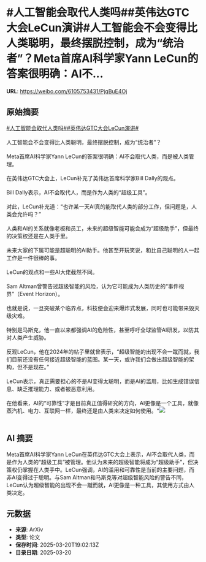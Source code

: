# #人工智能会取代人类吗##英伟达GTC大会LeCun演讲#人工智能会不会变得比人类聪明，最终摆脱控制，成为“统治者”？Meta首席AI科学家Yann LeCun的答案很明确：AI不...

**URL**: https://weibo.com/6105753431/PjqBuE4Oj

## 原始摘要

<a href="https://m.weibo.cn/search?containerid=231522type%3D1%26t%3D10%26q%3D%23%E4%BA%BA%E5%B7%A5%E6%99%BA%E8%83%BD%E4%BC%9A%E5%8F%96%E4%BB%A3%E4%BA%BA%E7%B1%BB%E5%90%97%23&amp;extparam=%23%E4%BA%BA%E5%B7%A5%E6%99%BA%E8%83%BD%E4%BC%9A%E5%8F%96%E4%BB%A3%E4%BA%BA%E7%B1%BB%E5%90%97%23" data-hide=""><span class="surl-text">#人工智能会取代人类吗#</span></a><a href="https://m.weibo.cn/search?containerid=231522type%3D1%26t%3D10%26q%3D%23%E8%8B%B1%E4%BC%9F%E8%BE%BEGTC%E5%A4%A7%E4%BC%9ALeCun%E6%BC%94%E8%AE%B2%23&amp;extparam=%23%E8%8B%B1%E4%BC%9F%E8%BE%BEGTC%E5%A4%A7%E4%BC%9ALeCun%E6%BC%94%E8%AE%B2%23" data-hide=""><span class="surl-text">#英伟达GTC大会LeCun演讲#</span></a><br><br>人工智能会不会变得比人类聪明，最终摆脱控制，成为“统治者”？<br><br>Meta首席AI科学家Yann LeCun的答案很明确：AI不会取代人类，而是被人类管理。<br>  <br>在英伟达GTC大会上，LeCun补充了英伟达首席科学家Bill Dally的观点。<br><br>Bill Dally表示，AI不会取代人，而是作为人类的“超级工具”。<br><br>对此，LeCun补充道：“也许某一天AI真的能取代人类的部分工作，但问题是，人类会允许吗？”<br><br>人类和AI的关系就像老板和员工，未来的超级智能可能会成为“超级助手”，但最终的决策权还是在人类手里。<br><br>未来大家的下属可能是超聪明的AI助手。他甚至开玩笑说，和比自己聪明的人一起工作是一件很棒的事。<br><br>LeCun的观点和一些AI大佬截然不同。<br><br>Sam Altman曾警告过超级智能的风险，认为它可能成为人类历史的“事件视界”（Event Horizon）。<br><br>也就是说，一旦突破某个临界点，科技便会迎来爆炸式发展，同时也可能带来毁灭级灾难。<br><br>特别是马斯克，他一直以来都强调AI的危险性，甚至呼吁全球监管AI研发，以防其对人类产生威胁。<br><br>反观LeCun，他在2024年的帖子里就曾表示，“超级智能的出现不会一蹴而就，我们目前还没有任何接近超级智能的蓝图。某一天，或许我们会做出超级智能的架构，但不是现在。”<br><br>LeCun表示，真正需要担心的不是AI变得太聪明，而是AI的滥用，比如生成错误信息、缺乏推理能力、或者被恶意利用。<br><br>在他看来，AI的“可靠性”才是目前真正值得研究的方向，AI更像是一个工具，就像蒸汽机、电力、互联网一样，最终还是由人类来决定如何使用。“<img style="" src="https://tvax1.sinaimg.cn/large/006Fd7o3gy1hzni2s446kj30m80go135.jpg" referrerpolicy="no-referrer"><br><br>

## AI 摘要

Meta首席AI科学家Yann LeCun在英伟达GTC大会上表示，AI不会取代人类，而是作为人类的“超级工具”被管理。他认为未来的超级智能将成为“超级助手”，但决策权仍掌握在人类手中。LeCun强调，AI的滥用和可靠性是当前的主要问题，而非AI变得过于聪明。与Sam Altman和马斯克等对超级智能风险的警告不同，LeCun认为超级智能的出现不会一蹴而就，AI更像是一种工具，其使用方式由人类决定。

## 元数据

- **来源**: ArXiv
- **类型**: 论文
- **保存时间**: 2025-03-20T19:02:13Z
- **目录日期**: 2025-03-20
